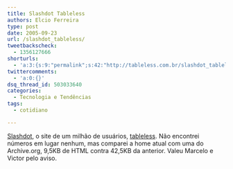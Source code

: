 ```yaml
---
title: Slashdot Tableless
authors: Elcio Ferreira
type: post
date: 2005-09-23
url: /slashdot_tableless/
tweetbackscheck:
  - 1356127666
shorturls:
  - 'a:3:{s:9:"permalink";s:42:"http://tableless.com.br/slashdot_tableless";s:7:"tinyurl";s:26:"http://tinyurl.com/3gbt4hd";s:4:"isgd";s:19:"http://is.gd/ZS6Tqn";}'
twittercomments:
  - 'a:0:{}'
dsq_thread_id: 503033640
categories:
  - Tecnologia e Tendências
tags:
  - cotidiano

---
```

[Slashdot][1], o site de um milhão de usuários, [tableless][2]. Não encontrei números em lugar nenhum, mas comparei a home atual com uma do Archive.org, 9,5KB de HTML contra 42,5KB da anterior. Valeu Marcelo e Victor pelo aviso.

 [1]: http://slashdot.org " News for nerds, stuff that matters"
 [2]: http://slashdot.org/article.pl?sid=05/09/22/1324207&tid=124 "Slashdot HTML 4.01 and CSS"